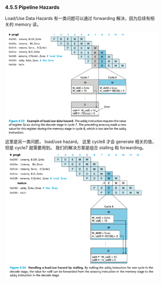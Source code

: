 ### 4.5.5 Pipeline Hazards

Load/Use Data Hazards
有一类问题可以通过 forwarding 解决，因为后续有相关的 memory 读。

![](2022-12-09-11-47-37.png)
这里是另一类问题， load/use hazard。 这里 cycle8 才会 generate 相关的值，但是 cycle7 就需要用到。
我们的解决方案是组合 stalling 和 forwarding。 
![](2022-12-09-11-55-51.png)

